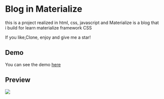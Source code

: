 # Blog in Materialize

this is a project realized in html, css, javascript and Materialize is a blog that i build for learn materialize framework CSS

If you like,Clone, enjoy and give me a star!

## Demo

You can see the demo [here](https://materialize-blog-59569.web.app/index.html)

## Preview

![](/preview.png)
